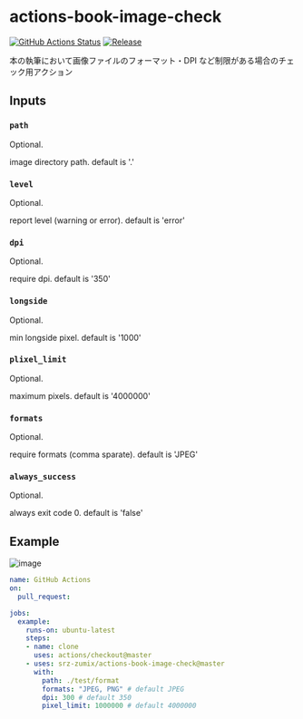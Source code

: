 # actions-book-image-check

[![GitHub Actions Status](https://github.com/srz-zumix/actions-book-image-check/workflows/Example/badge.svg?branch=master)](https://github.com/srz-zumix/actions-book-image-check/actions?query=workflow%3A%22Example%22)
[![Release](https://img.shields.io/github/release/srz-zumix/actions-book-image-check.svg?maxAge=43200)](https://github.com/srz-zumix/actions-book-image-check/releases)


本の執筆において画像ファイルのフォーマット・DPI など制限がある場合のチェック用アクション

## Inputs

### `path`

Optional.

image directory path.
default is '.'

### `level`

Optional.

report level (warning or error).
default is 'error'

### `dpi`

Optional.

require dpi.
default is '350'

### `longside`

Optional.

min longside pixel.
default is '1000'

### `plixel_limit`

Optional.

maximum pixels.
default is '4000000'

### `formats`

Optional.

require formats (comma sparate).
default is 'JPEG'

### `always_success`

Optional.

always exit code 0.
default is 'false'

## Example

![image](https://user-images.githubusercontent.com/1439172/79042323-b3341c80-7c31-11ea-8bce-343cb2ccc791.png)

```yaml
name: GitHub Actions
on:
  pull_request:

jobs:
  example:
    runs-on: ubuntu-latest
    steps:
    - name: clone
      uses: actions/checkout@master
    - uses: srz-zumix/actions-book-image-check@master
      with:
        path: ./test/format
        formats: "JPEG, PNG" # default JPEG
        dpi: 300 # default 350
        pixel_limit: 1000000 # default 4000000
```
